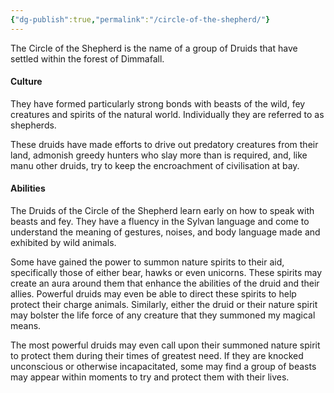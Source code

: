 ```yaml
---
{"dg-publish":true,"permalink":"/circle-of-the-shepherd/"}
---
```



The Circle of the Shepherd is the name of a group of Druids that have settled within the forest of Dimmafall. 

#### Culture
They have formed particularly strong bonds with beasts of the wild, fey creatures and spirits of the natural world. Individually they are referred to as shepherds.

These druids have made efforts to drive out predatory creatures from their land, admonish greedy hunters who slay more than is required, and, like manu other druids, try to keep the encroachment of civilisation at bay.

#### Abilities
The Druids of the Circle of the Shepherd learn early on how to speak with beasts and fey. They have a fluency in the Sylvan language and come to understand the meaning of gestures, noises, and body language made and exhibited by wild animals.

Some have gained the power to summon nature spirits to their aid, specifically those of either bear, hawks or even unicorns. These spirits may create an aura around them that enhance the abilities of the druid and their allies. Powerful druids may even be able to direct these spirits to help protect their charge animals. Similarly, either the druid or their nature spirit may bolster the life force of any creature that they summoned my magical means. 

The most powerful druids may even call upon their summoned nature spirit to protect them during their times of greatest need. If they are knocked unconscious or otherwise incapacitated, some may find a group of beasts may appear within moments to try and protect them with their lives.